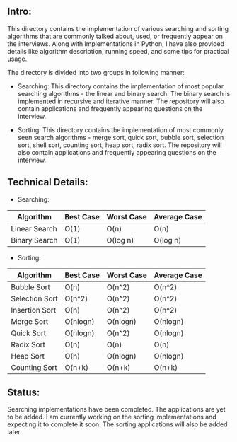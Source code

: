 ## Intro:

This directory contains the implementation of various searching and sorting algorithms that are commonly talked about, used, or frequently appear on the interviews. Along with implementations in Python, I have also provided details like algorithm description, running speed, and some tips for practical usage.

The directory is divided into two groups in following manner:

- Searching:
This directory contains the implementation of most popular searching algorithms - the linear and binary search. The binary search is implemented in recursive and iterative manner. The repository will also contain applications and frequently appearing questions on the interview.

- Sorting:
This directory contains the implementation of most commonly seen search algorithms - merge sort, quick sort, bubble sort, selection sort, shell sort, counting sort, heap sort, radix sort. The repository will also contain applications and frequently appearing questions on the interview.

## Technical Details:
- Searching:


| Algorithm    		| Best Case		| Worst Case		| Average Case		|
| -----    				| -----       	| -----           | -----				|
| Linear Search		|  O(1)     	| O(n)         	| O(n)				|		
| Binary Search		|  O(1)     	| O(log n)        | O(log n)			|


- Sorting:


| Algorithm          | Best Case    | Worst Case      | Average Case    |
| -----              | -----        | -----           | -----           |
| Bubble Sort	      |	O(n)		   | O(n^2)		      | O(n^2)		      |
| Selection Sort     |  O(n^2)		| O(n^2)				| O(n^2)				|
| Insertion Sort		|	O(n)			| O(n^2)			 	| O(n^2)				|
| Merge Sort			|	O(nlogn)		| O(nlogn)			| O(nlogn)			|
| Quick Sort			|	O(nlogn)		| O(n^2)				| O(nlogn)			|
| Radix Sort			|	O(n)			| O(n)				| O(n)				|
| Heap Sort				|	O(n)			| O(nlogn)			| O(nlogn)			|
| Counting Sort		|	O(n+k)		| O(n+k)				| O(n+k)				|


## Status:
Searching implementations have been completed. The applications are yet to be added. I am currently working on the sorting implementations and expecting it to complete it soon. The sorting applications will also be added later. 
